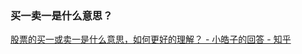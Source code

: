 ### 买一卖一是什么意思？  
[股票的买一或卖一是什么意思，如何更好的理解？ - 小皓子的回答 - 知乎](https://www.zhihu.com/question/22841558/answer/22821589)  
